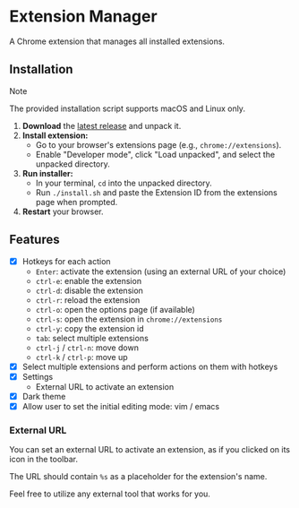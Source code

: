 # Extension Manager

A Chrome extension that manages all installed extensions.

## Installation

> [!NOTE]
> The provided installation script supports macOS and Linux only.

1. **Download** the [latest release](https://github.com/twio142/extension_manager/releases/latest) and unpack it.
2. **Install extension:**
   - Go to your browser's extensions page (e.g., `chrome://extensions`).
   - Enable "Developer mode", click "Load unpacked", and select the unpacked directory.
3. **Run installer:**
   - In your terminal, `cd` into the unpacked directory.
   - Run `./install.sh` and paste the Extension ID from the extensions page when prompted.
4. **Restart** your browser.

## Features

- [x] Hotkeys for each action
    - `Enter`: activate the extension (using an external URL of your choice)
    - `ctrl-e`: enable the extension
    - `ctrl-d`: disable the extension
    - `ctrl-r`: reload the extension
    - `ctrl-o`: open the options page (if available)
    - `ctrl-s`: open the extension in `chrome://extensions`
    - `ctrl-y`: copy the extension id
    - `tab`: select multiple extensions
    - `ctrl-j` / `ctrl-n`: move down
    - `ctrl-k` / `ctrl-p`: move up
- [x] Select multiple extensions and perform actions on them with hotkeys
- [x] Settings
    - External URL to activate an extension
- [x] Dark theme
- [x] Allow user to set the initial editing mode: vim / emacs

### External URL

You can set an external URL to activate an extension, as if you clicked on its icon in the toolbar.

The URL should contain `%s` as a placeholder for the extension's name.

Feel free to utilize any external tool that works for you.
